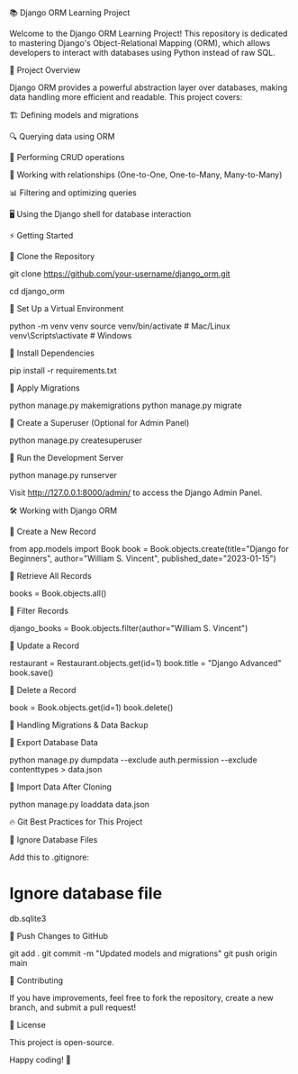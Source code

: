 📚 Django ORM Learning Project

Welcome to the Django ORM Learning Project! This repository is dedicated to mastering Django's Object-Relational Mapping (ORM), which allows developers to interact with databases using Python instead of raw SQL.

🚀 Project Overview

Django ORM provides a powerful abstraction layer over databases, making data handling more efficient and readable. This project covers:

🏗️ Defining models and migrations

🔍 Querying data using ORM

🔄 Performing CRUD operations

🔗 Working with relationships (One-to-One, One-to-Many, Many-to-Many)

📊 Filtering and optimizing queries

🖥️ Using the Django shell for database interaction

⚡ Getting Started

🔹 Clone the Repository

git clone https://github.com/your-username/django_orm.git

  cd django_orm

🔹 Set Up a Virtual Environment

python -m venv venv
source venv/bin/activate  # Mac/Linux
venv\Scripts\activate    # Windows

🔹 Install Dependencies

pip install -r requirements.txt

🔹 Apply Migrations

python manage.py makemigrations
python manage.py migrate

🔹 Create a Superuser (Optional for Admin Panel)

python manage.py createsuperuser

🔹 Run the Development Server

python manage.py runserver

Visit http://127.0.0.1:8000/admin/ to access the Django Admin Panel.

🛠️ Working with Django ORM

🔹 Create a New Record

from app.models import Book
book = Book.objects.create(title="Django for Beginners", author="William S. Vincent", published_date="2023-01-15")

🔹 Retrieve All Records

books = Book.objects.all()

🔹 Filter Records

django_books = Book.objects.filter(author="William S. Vincent")

🔹 Update a Record

restaurant = Restaurant.objects.get(id=1)
book.title = "Django Advanced"
book.save()

🔹 Delete a Record

book = Book.objects.get(id=1)
book.delete()

🔄 Handling Migrations & Data Backup

🔹 Export Database Data

python manage.py dumpdata --exclude auth.permission --exclude contenttypes > data.json

🔹 Import Data After Cloning

python manage.py loaddata data.json

🔥 Git Best Practices for This Project

🔹 Ignore Database Files

Add this to .gitignore:

# Ignore database file
db.sqlite3

🔹 Push Changes to GitHub

git add .
git commit -m "Updated models and migrations"
git push origin main

🤝 Contributing

If you have improvements, feel free to fork the repository, create a new branch, and submit a pull request!

📜 License

This project is open-source.

Happy coding! 🚀
